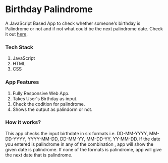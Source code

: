 # Birthday Palindrome

A JavaScript Based App to check whether someone's birthday is Palindrome or not and if not what could be the next palindrome date.
Check it out [here](https://birthday-pal.netlify.app/).

### Tech Stack

1. JavaScript
2. HTML
3. CSS

### App Features

1. Fully Responsive Web App.
2. Takes User's Birthday as input.
3. Check the codition for palindrome.
4. Shows the output as palindorm or not.


### How it works?
This app checks the input birthdate in six formats i.e. DD-MM-YYYY, MM-DD-YYYY, YYYY-MM-DD, DD-MM-YY, MM-DD-YY, YY-MM-DD.
If the date you entered is palindrome in any of the combination , app will show the given date is palindrome. 
If none of the formats is palindrome, app will give the next date that is palindrome.
